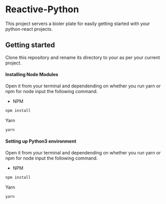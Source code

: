 # Reactive-Python 
This project servers a bioler plate for easily getting started with your python-react projects.

## Getting started
Clone this repository and rename its directory to your as per your current project. 

#### Installing Node Modules
Open it from your terminal and dependending on whether you run yarn or npm for node input the following command.
- NPM  
```bash
npm install
```
Yarn
```bash 
yarn
```

#### Setting up Python3 environment
Open it from your terminal and dependending on whether you run yarn or npm for node input the following command.
- NPM  
```bash
npm install
```
Yarn
```bash 
yarn
```



